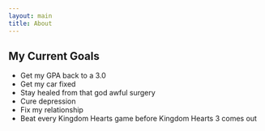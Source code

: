 ```yaml
---
layout: main
title: About
---
```


## My Current Goals
<ul>
<li>Get my GPA back to a 3.0</li>
<li>Get my car fixed</li>
<li>Stay healed from that god awful surgery</li>
<li>Cure depression</li>
<li>Fix my relationship</li>
<li>Beat every Kingdom Hearts game before Kingdom Hearts 3 comes out</li>
</ul>
